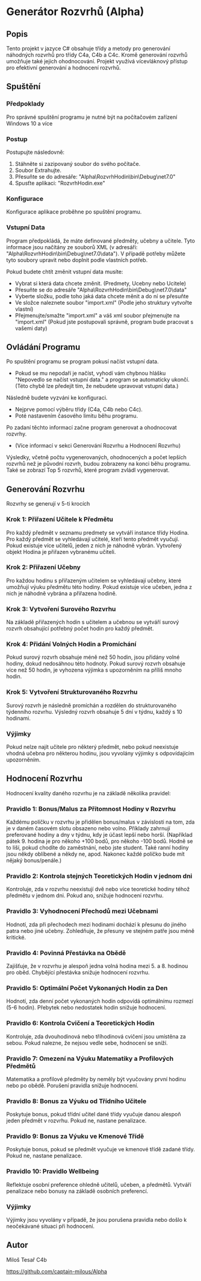 # Generátor Rozvrhů (Alpha)
## Popis
Tento projekt v jazyce C# obsahuje třídy a metody pro generování náhodných rozvrhů pro třídy C4a, C4b a C4c. Kromě generování rozvrhů umožňuje také jejich ohodnocování. 
Projekt využívá vícevláknový přístup pro efektivní generování a hodnocení rozvrhů.

## Spuštění
### Předpoklady
Pro správné spuštění programu je nutné být na počítačovém zařízení Windows 10 a více

### Postup
Postupujte následovně:

1. Stáhněte si zazipovaný soubor do svého počítače.
2. Soubor Extrahujte.
3. Přesuňte se do adresáře: "Alpha\RozvrhHodin\bin\Debug\net7.0" 
4. Spusťte aplikaci: "RozvrhHodin.exe"

### Konfigurace
Konfigurace aplikace proběhne po spuštění programu.

### Vstupní Data
Program předpokládá, že máte definované předměty, učebny a učitele. Tyto informace jsou načítány ze souborů XML (v adresáři: "Alpha\RozvrhHodin\bin\Debug\net7.0\data"). 
V případě potřeby můžete tyto soubory upravit nebo doplnit podle vlastních potřeb.

Pokud budete chtít změnit vstupní data musíte:
- Vybrat si která data chcete změnit. (Predmety, Ucebny nebo Ucitele)
- Přesuňte se do adresáře "Alpha\RozvrhHodin\bin\Debug\net7.0\data"
- Vyberte složku, podle toho jaká data chcete měnit a do ní se přesuňte
- Ve složce naleznete soubor "import.xml" (Podle jeho struktury vytvořte vlastní)
- Přejmenujte/smažte "import.xml" a váš xml soubor přejmenujte na "import.xml"
(Pokud jste postupovali správně, program bude pracovat s vašemi daty)

## Ovládání Programu
Po spuštění programu se program pokusí načíst vstupní data. 
- Pokud se mu nepodaří je načíst, vyhodí vám chybnou hlášku "Nepovedlo se načíst vstupní data." a program se automaticky ukončí. 
(Této chybě lze předejít tím, že nebudete upravovat vstupní data.)

Následně budete vyzváni ke konfiguraci. 
- Nejprve pomocí výběru třídy (C4a, C4b nebo C4c).
- Poté nastavením časového limitu běhu programu. 

Po zadaní těchto informací začne program generovat a ohodnocovat rozvrhy. 
- (Více informací v sekci Generování Rozvrhu a Hodnocení Rozvrhu)

Výsledky, včetně počtu vygenerovaných, ohodnocených a počet lepších rozvrhů než je původní rozvrh, budou zobrazeny na konci běhu programu. Také se zobrazí Top 5 rozvrhů, které program zvládl vygenerovat.

## Generování Rozvrhu
Rozvrhy se generují v 5-ti krocích

### Krok 1: Přiřazení Učitele k Předmětu
Pro každý předmět v seznamu predmety se vytváří instance třídy Hodina.
Pro každý předmět se vyhledávají učitelé, kteří tento předmět vyučují. Pokud existuje více učitelů, jeden z nich je náhodně vybrán.
Vytvořený objekt Hodina je přiřazen vybranému učiteli.
### Krok 2: Přiřazení Učebny
Pro každou hodinu s přiřazeným učitelem se vyhledávají učebny, které umožňují výuku předmětu této hodiny.
Pokud existuje více učeben, jedna z nich je náhodně vybrána a přiřazena hodině.
### Krok 3: Vytvoření Surového Rozvrhu
Na základě přiřazených hodin s učitelem a učebnou se vytváří surový rozvrh obsahující potřebný počet hodin pro každý předmět.
### Krok 4: Přidání Volných Hodin a Promíchání
Pokud surový rozvrh obsahuje méně než 50 hodin, jsou přidány volné hodiny, dokud nedosáhnou této hodnoty.
Pokud surový rozvrh obsahuje více než 50 hodin, je vyhozena výjimka s upozorněním na příliš mnoho hodin.
### Krok 5: Vytvoření Strukturovaného Rozvrhu
Surový rozvrh je následně promíchán a rozdělen do strukturovaného týdenního rozvrhu.
Výsledný rozvrh obsahuje 5 dní v týdnu, každý s 10 hodinami.
### Výjimky
Pokud nelze najít učitele pro některý předmět, nebo pokud neexistuje vhodná učebna pro některou hodinu, jsou vyvolány výjimky s odpovídajícím upozorněním.

## Hodnocení Rozvrhu
Hodnocení kvality daného rozvrhu je na základě několika pravidel:

### Pravidlo 1: Bonus/Malus za Přítomnost Hodiny v Rozvrhu
Každému políčku v rozvrhu je přidělen bonus/malus v závislosti na tom, zda je v daném časovém slotu obsazeno nebo volno.
Příklady zahrnují preferované hodiny a dny v týdnu, kdy je účast lepší nebo horší.
(Například pátek 9. hodina je pro někoho +100 bodů, pro někoho -100 bodů. Hodně se to liší, pokud chodíte do zaměstnání, nebo jste student. Také ranní hodiny jsou někdy oblíbené a někdy ne, apod. Nakonec každé políčko bude mít nějaký bonus/penále.)
### Pravidlo 2: Kontrola stejných Teoretických Hodin v jednom dni
Kontroluje, zda v rozvrhu neexistují dvě nebo více teoretické hodiny téhož předmětu v jednom dni.
Pokud ano, snižuje hodnocení rozvrhu.
### Pravidlo 3: Vyhodnocení Přechodů mezi Učebnami
Hodnotí, zda při přechodech mezi hodinami dochází k přesunu do jiného patra nebo jiné učebny.
Zohledňuje, že přesuny ve stejném patře jsou méně kritické.
### Pravidlo 4: Povinná Přestávka na Obědě
Zajišťuje, že v rozvrhu je alespoň jedna volná hodina mezi 5. a 8. hodinou pro oběd.
Chybějící přestávka snižuje hodnocení rozvrhu.
### Pravidlo 5: Optimální Počet Vykonaných Hodin za Den
Hodnotí, zda denní počet vykonaných hodin odpovídá optimálnímu rozmezí (5-6 hodin).
Přebytek nebo nedostatek hodin snižuje hodnocení.
### Pravidlo 6: Kontrola Cvičení a Teoretických Hodin
Kontroluje, zda dvouhodinová nebo tříhodinová cvičení jsou umístěna za sebou.
Pokud nalezne, že nejsou vedle sebe, hodnocení se sníží.
### Pravidlo 7: Omezení na Výuku Matematiky a Profilových Předmětů
Matematika a profilové předměty by neměly být vyučovány první hodinu nebo po obědě.
Porušení pravidla snižuje hodnocení.
### Pravidlo 8: Bonus za Výuku od Třídního Učitele
Poskytuje bonus, pokud třídní učitel dané třídy vyučuje danou alespoň jeden předmět v rozvrhu.
Pokud ne, nastane penalizace.
### Pravidlo 9: Bonus za Výuku ve Kmenové Třídě
Poskytuje bonus, pokud se předmět vyučuje ve kmenové třídě zadané třídy.
Pokud ne, nastane penalizace.
### Pravidlo 10: Pravidlo Wellbeing
Reflektuje osobní preference ohledně učitelů, učeben, a předmětů.
Vytváří penalizace nebo bonusy na základě osobních preferencí.
### Výjimky
Výjimky jsou vyvolány v případě, že jsou porušena pravidla nebo došlo k neočekávané situaci při hodnocení.

## Autor
Miloš Tesař C4b

https://github.com/captain-milous/Alpha